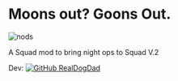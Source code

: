 # Moons out? Goons Out.
![nods](https://cdn.shopify.com/s/files/1/0951/3104/products/MG_7302_1024x1024_62909517-191a-403f-9f85-c3d25a1c130e_large.jpg?v=1571439683)

A Squad mod to bring night ops to Squad V.2


Dev: [![GitHub RealDogDad](https://img.shields.io/badge/GitHub-@RealDogDad-181717?style=for-the-badge&logo=github)](https://github.com/RealDogDad)
